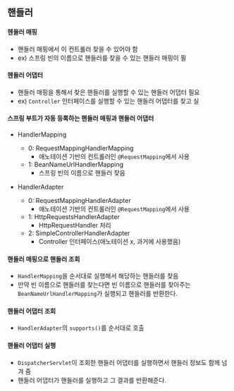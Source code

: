 ## 핸들러
#### 헨들러 매핑
- 핸들러 매핑에서 이 컨트롤러 찾을 수 있어야 함
- ex) 스프링 빈의 이름으로 핸들러를 찾을 수 있는 핸들러 매핑이 필
#### 헨들러 어댑터
- 핸들러 매핑을 통해서 찾은 핸들러를 실행할 수 있는 핸들러 어댑터 필요
- ex) `Controller` 인터페이스를 실행할 수 있는 핸들러 어댑터를 찾고 실

#### 스프링 부트가 자동 등록하는 핸들러 매핑과 핸들러 어댑터
- HandlerMapping
    - 0: RequestMappingHandlerMapping
        - 애노테이션 기반의 컨트롤러인 `@RequestMapping`에서 사용
    - 1: BeanNameUrlHandlerMapping
        - 스프링 빈의 이름으로 핸들러 찾음
    
- HandlerAdapter
    - 0: RequestMappingHandlerAdapter
        - 애노테이션 기반의 컨트롤러인 `@RequestMapping`에서 사용
    - 1: HttpRequestsHandlerAdapter
        - HttpRequestHandler 처리
    - 2: SimpleControllerHandlerAdapter
        - Controller 인터페이스(애노테이션 x, 과거에 사용했음)
    
#### 핸들러 매핑으로 핸들러 조회
- `HandlerMapping`을 순서대로 실행해서 해당하는 핸들러를 찾음
- 만약 빈 이름으로 핸들러를 찾는다면 빈 이름으로 핸들러를 찾아주는 `BeanNameUrlHandlerMapping`가 실행되고 핸들러를 반환한다.

#### 핸들러 어댑터 조회
- `HandlerAdapter`의 `supports()`를 순서대로 호출

#### 핸들러 어댑터 실행
- `DispatcherServlet`이 조회한 핸들러 어댑터를 실행하면서 핸들러 정보도 함께 넘겨 줌 
- 핸들러 어댑터가 핸들러를 실행하고 그 결과를 반환해준다. 
